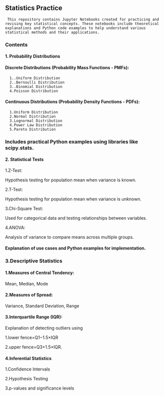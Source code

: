## Statistics Practice
     This repository contains Jupyter Notebooks created for practicing and revising key statistical concepts. These notebooks include theoretical explanations and Python code examples to help understand various statistical methods and their applications.

### Contents
#### 1. Probability Distributions
#### Discrete Distributions (Probability Mass Functions - PMFs):
      1..Uniform Distribution
      2..Bernoulli Distribution
      3..Binomial Distribution
      4.Poisson Distribution

#### Continuous Distributions (Probability Density Functions - PDFs):
      1.Uniform Distribution
      2.Normal Distribution
      3.Lognormal Distribution
      4.Power Law Distribution
      5.Pareto Distribution


### Includes practical Python examples using libraries like scipy.stats.

#### 2. Statistical Tests

1.Z-Test:

   Hypothesis testing for population mean when variance is known.

2.T-Test:

   Hypothesis testing for population mean when variance is unknown.
 
3.Chi-Square Test:

   Used for categorical data and testing relationships between variables.

4.ANOVA:

   Analysis of variance to compare means across multiple groups.

#### Explanation of use cases and Python examples for implementation.
### 3.Descriptive Statistics

#### 1.Measures of Central Tendency:

Mean, Median, Mode

#### 2.Measures of Spread:

Variance, Standard Deviation, Range

#### 3.Interquartile Range (IQR):

Explanation of detecting outliers using 

1.lower fence=Q1−1.5×IQR  

2.upper fence=Q3+1.5×IQR.

#### 4.Inferential Statistics

1.Confidence Intervals

2.Hypothesis Testing

3.p-values and significance levels